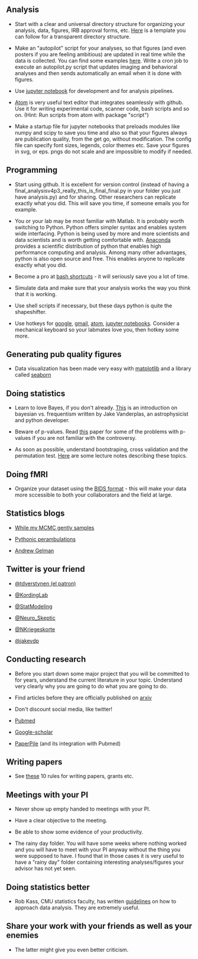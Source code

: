 
## Analysis 
* Start with a clear and universal directory structure for organizing your analysis, data, figures, IRB approval forms, etc. [Here](http://nikola.me/folder_structure.html) is a template you can follow for a transparent directory structure.  

* Make an "autopilot" script for your analyses, so that figures (and even posters if you are feeling ambitious) are updated in real time while the data is collected. You can find some examples [here](https://github.com/pbeukema/rsaRemap/mm_autopilot.py). Write a cron job to execute an autopilot.py script that updates imaging and behavioral analyses and then sends automatically an email when it is done with figures. 

* Use [jupyter notebook](http://jupyter.readthedocs.io/en/latest/index.html) for development and for analysis pipelines.


* [Atom](https://atom.io/) is very useful text editor that integrates seamlessly with github. 
Use it for writing experimental code, scanner code, bash scripts and so on. 
(Hint: Run scripts from atom with package "script")

* Make a startup file for jupyter notebooks that preloads modules like numpy and scipy to save you time and also so that your figures always are publication quality, from the get go, without modification. The config file can specify font sizes, legends, color themes etc. Save your figures in svg, or eps. pngs do not scale and are impossible to modify if needed.

##  Programming 
* Start using github. It is excellent for version control (instead of having a final_analysisv4p3_really_this_is_final_final.py in your folder you just have analysis.py) and for sharing. Other researchers can replicate exactly what you did. This will save you time, if someone emails you for example. 

* You or your lab may be most familiar with Matlab. It is probably worth switching to Python. Python offers simpler syntax and enables system wide interfacing. Python is being used by more and more scientists and data scientists and is worth getting comfortable with. [Anaconda](https://www.continuum.io/downloads) provides a scientific distribution of python that enables high performance computing and analysis. Among many other advantages, python is also open source and free. This enables anyone to replicate exactly what you did. 


* Become a pro at [bash shortcuts](https://ss64.com/bash/syntax-keyboard.html) - it will seriously save you a lot of time. 

* Simulate data and make sure that your analysis works the way you think that it is working. 

* Use shell scripts if necessary, but these days python is quite the shapeshifter. 

* Use hotkeys for [google](https://support.google.com/chrome/answer/157179?hl=en), [gmail](https://support.google.com/mail/answer/6594?co=GENIE.Platform%3DDesktop&hl=en), [atom](https://github.com/nwinkler/atom-keyboard-shortcuts), [jupyter notebooks](https://www.dataquest.io/blog/jupyter-notebook-tips-tricks-shortcuts/). Consider a mechanical keyboard so your labmates love you, then hotkey some more. 

##  Generating pub quality figures
* Data visualization has been made very easy with [matplotlib](https://matplotlib.org) and a library called [seaborn](http://seaborn.pydata.org/index.html)

##  Doing statistics
* Learn to love Bayes, if you don't already. 
[This](http://jakevdp.github.io/blog/2014/03/11/frequentism-and-bayesianism-a-practical-intro/) is an introduction on bayesian vs. frequentism written by Jake Vanderplas, an astrophysicist and python developer. 


* Beware of p-values. Read [this](http://ejwagenmakers.com/2007/pValueProblems.pdf) paper for some of the problems with p-values if you are not familiar with the controversy.


* As soon as possible, understand bootstraping, cross validation and the permutation test. [Here](https://docs.google.com/presentation/d/11TozBxAaON1eFXeL6aK1USLtJyAbUaHhskcPkI0FLbc/edit#slide=id.g138cbbed1a_0_0 ) are some lecture notes describing these topics. 

##  Doing fMRI
* Organize your dataset using the [BIDS format](http://bids.neuroimaging.io/) - this will make your data more sccessible to both your collaborators and the field at large. 

##  Statistics blogs
* [While my MCMC gently samples](http://twiecki.github.io/)

* [Pythonic perambulations](http://jakevdp.github.io/)

* [Andrew Gelman ](http://andrewgelman.com/) 

##  Twitter is your friend
* [@tdverstynen (el patron)](https://twitter.com/tdverstynen?lang=en)

* [@KordingLab](https://twitter.com/kordinglab?lang=en)

* [@StatModeling](https://twitter.com/StatModeling?lang=en)

* [@Neuro_Skeptic](https://twitter.com/Neuro_Skeptic?lang=en)

* [@NKriegeskorte](https://twitter.com/NKriegeskorte?lang=en)

* [@jakevdp](https://twitter.com/jakevdp?lang=en)


##  Conducting research
* Before you start down some major project that you will be committed to for years, understand the current literature in your topic. Understand very clearly why you are going to do what you are going to do. 

* Find articles before they are officially published on [arxiv](http://biorxiv.org/)

* Don't discount social media, like twitter!

* [Pubmed](https://www.ncbi.nlm.nih.gov/pubmed/)

* [Google-scholar](https://scholar.google.com)

* [PaperPile](https://paperpile.com) (and its integration with Pubmed)


##  Writing papers
* See [these](http://biorxiv.org/content/biorxiv/early/2016/11/28/088278.full.pdf
) 10 rules for writing papers, grants etc. 

##  Meetings with your PI
* Never show up empty handed to meetings with your PI.
* Have a clear objective to the meeting.
* Be able to show some evidence of your productivity. 

* The rainy day folder. You will have some weeks where nothing worked and you will have to meet with your PI anyway without the thing you were supposed to have. I found that in those cases it is very useful to have a "rainy day" folder containing interesting analyses/figures your advisor has not yet seen. 


##  Doing statistics better
* Rob Kass, CMU statistics faculty, has written [guidelines](http://journals.plos.org/ploscompbiol/article?id=10.1371/journal.pcbi.1004961) on how to approach data analysis. They are extremely useful. 


##  Share your work with your friends as well as your enemies
* The latter might give you even better criticism.



